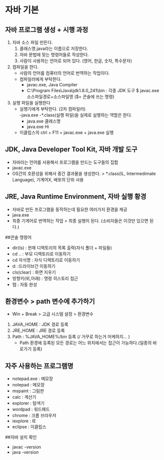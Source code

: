 # 자바 기본

## 자바 프로그램 생성 + 시행 과정
1. 자바 소스 파일 만든다.  
    1. 클래스명.java라는 이름으로 저장한다.  
    2. 자바 문법에 맞는 명령어들로 작성한다.  
    3. 사람이 사용하는 언어로 되어 있다. (영어, 한글, 숫자, 특수문자)
2. 컴파일을 한다.  
    - 사람의 언어를 컴퓨터의 언어로 번역하는 작업이다.  
    - 컴파일러에게 부탁한다.  
        - javac.exe, Java Compiler
        - C:\Program Files\Java\jdk1.8.0_241\bin : 각종 JDK 도구
        $ javac.exe 소스파일경로+소스파일명 ($= 콘솔에 쓰는 명령)
3. 실행 파일을 실행한다  
    - 실행기에게 부탁한다. (2차 컴파일러)  
        -java.exe
    -*.class(실행 파일)을 실제로 실행하는 역할은 한다.
        - java.exe 클래스명
        - java.exe Hi
    - 이클립스의 ctrl + F11 = javac.exe + java.exe 실행

## JDK, Java Developer Tool Kit, 자바 개발 도구
- 자바라는 언어를 사용해서 프로그램을 만드는 도구들의 집합
- javac.exe
- OS간의 호환성을 위해서 중간 결과물을 생성한다. > *.class(IL, Intermedimate Language), 기계어X, 배포의 단위 사용

## JRE, Java Runtime Environment, 자바 실행 황경
- 자바로 만든 프로그램을 동작하는데 필요한 여러가지 환경을 제공
- java.exe
- 최종 기계어로 번역하는 작업 > 최종 실행이 된다.
  (소비자들은 이것만 있으면 된다.)
  
##콘솔 명령어
- dir(ls) :  현재 디렉토리의 목록 출력(자식 폴더 + 파일들)
- cd .. : 부모 디렉토리로 이동하기
- cd 자식명 : 자식 디렉토리로 이동하기
- d: :드라이브간 이동하기
- cls(clear) : 화면 지우기
- 방향키(위,아래) : 명령 히스토리 접근
- 탭 : 자동 완성

## 환경변수 > path 변수에 추가하기
- Win + Break > 고급 시스템 설정 > 환경변수
1. JAVA_HOME : JDK 경로 등록
2. JRE_HOME : JRE 경로 등록
3. Path : %JAVA_HOME%/bin 등록 (/ 거꾸로 하는거 어케하지... )
    - Path 환경에 등록된 모든 경로는 어느 위치에서는 접근이 가능하다.(일종의 바로가기 등록)
    
## 자주 사용하는 프로그램명
- notepad.exe : 메모장
- notepad : 메모장
- mspaint : 그림판
- calc : 계산기
- explorer : 탐색기
- wordpad : 워드패드
- chrome : 크롬 브라우저
- iexplore : IE
- eclipse : 이클립스

##자바 설치 확인
- javac -version
- java -version
